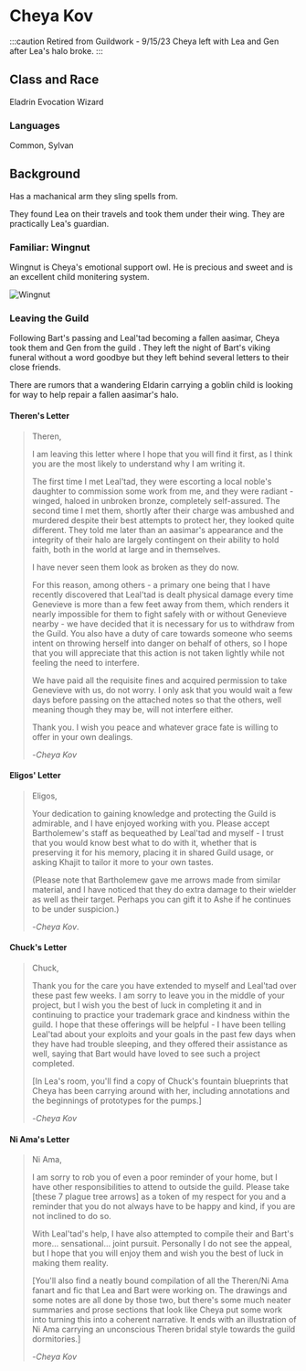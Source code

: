 # Cheya Kov

:::caution Retired from Guildwork - 9/15/23
Cheya left with Lea and Gen after Lea's halo broke.
:::

## Class and Race

Eladrin Evocation Wizard

### Languages

Common, Sylvan

## Background

Has a machanical arm they sling spells from.

They found Lea on their travels and took them under their wing. They are practically Lea's guardian.

### Familiar: Wingnut

Wingnut is Cheya's emotional support owl. He is precious and sweet and is an excellent child monitering system.

![Wingnut](/img/players/companions/wingnut.png)

### Leaving the Guild

Following Bart's passing and Leal'tad becoming a fallen aasimar, Cheya took them and Gen from the guild . They left the night of Bart's viking funeral without a word goodbye but they left behind several letters to their close friends.

There are rumors that a wandering Eldarin carrying a goblin child is looking for way to help repair a fallen aasimar's halo.

#### Theren's Letter

> Theren,
>
> I am leaving this letter where I hope that you will find it first, as I think you are the most likely to understand why I am writing it.
>
> The first time I met Leal'tad, they were escorting a local noble's daughter to commission some work from me, and they were radiant - winged, haloed in unbroken bronze, completely self-assured. The second time I met them, shortly after their charge was ambushed and murdered despite their best attempts to protect her, they looked quite different. They told me later than an aasimar's appearance and the integrity of their halo are largely contingent on their ability to hold faith, both in the world at large and in themselves.
>
> I have never seen them look as broken as they do now.
>
> For this reason, among others - a primary one being that I have recently discovered that Leal'tad is dealt physical damage every time Genevieve is more than a few feet away from them, which renders it nearly impossible for them to fight safely with or without Genevieve nearby - we have decided that it is necessary for us to withdraw from the Guild. You also have a duty of care towards someone who seems intent on throwing herself into danger on behalf of others, so I hope that you will appreciate that this action is not taken lightly while not feeling the need to interfere.
>
> We have paid all the requisite fines and acquired permission to take Genevieve with us, do not worry. I only ask that you would wait a few days before passing on the attached notes so that the others, well meaning though they may be, will not interfere either.
>
> Thank you. I wish you peace and whatever grace fate is willing to offer in your own dealings.
>
> -_Cheya Kov_

#### Eligos' Letter

> Eligos,
>
> Your dedication to gaining knowledge and protecting the Guild is admirable, and I have enjoyed working with you. Please accept Bartholemew's staff as bequeathed by Leal'tad and myself - I trust that you would know best what to do with it, whether that is preserving it for his memory, placing it in shared Guild usage, or asking Khajit to tailor it more to your own tastes.
>
> (Please note that Bartholemew gave me arrows made from similar material, and I have noticed that they do extra damage to their wielder as well as their target. Perhaps you can gift it to Ashe if he continues to be under suspicion.)
>
> -_Cheya Kov_.

#### Chuck's Letter

> Chuck,
>
> Thank you for the care you have extended to myself and Leal'tad over these past few weeks. I am sorry to leave you in the middle of your project, but I wish you the best of luck in completing it and in continuing to practice your trademark grace and kindness within the guild. I hope that these offerings will be helpful - I have been telling Leal'tad about your exploits and your goals in the past few days when they have had trouble sleeping, and they offered their assistance as well, saying that Bart would have loved to see such a project completed.
>
> [In Lea's room, you'll find a copy of Chuck's fountain blueprints that Cheya has been carrying around with her, including annotations and the beginnings of prototypes for the pumps.]
>
> -_Cheya Kov_

#### Ni Ama's Letter

> Ni Ama,
>
> I am sorry to rob you of even a poor reminder of your home, but I have other responsibilities to attend to outside the guild. Please take [these 7 plague tree arrows] as a token of my respect for you and a reminder that you do not always have to be happy and kind, if you are not inclined to do so.
>
> With Leal'tad's help, I have also attempted to compile their and Bart's more... sensational... joint pursuit. Personally I do not see the appeal, but I hope that you will enjoy them and wish you the best of luck in making them reality.
>
> [You'll also find a neatly bound compilation of all the Theren/Ni Ama fanart and fic that Lea and Bart were working on. The drawings and some notes are all done by those two, but there's some much neater summaries and prose sections that look like Cheya put some work into turning this into a coherent narrative. It ends with an illustration of Ni Ama carrying an unconscious Theren bridal style towards the guild dormitories.]
>
> -_Cheya Kov_
